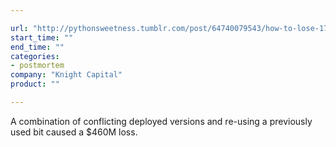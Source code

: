 ```yaml
---

url: "http://pythonsweetness.tumblr.com/post/64740079543/how-to-lose-172222-a-second-for-45-minutes"
start_time: ""
end_time: ""
categories:
- postmortem
company: "Knight Capital"
product: ""

---
```


A combination of conflicting deployed versions and re-using a previously used bit caused a $460M loss.

